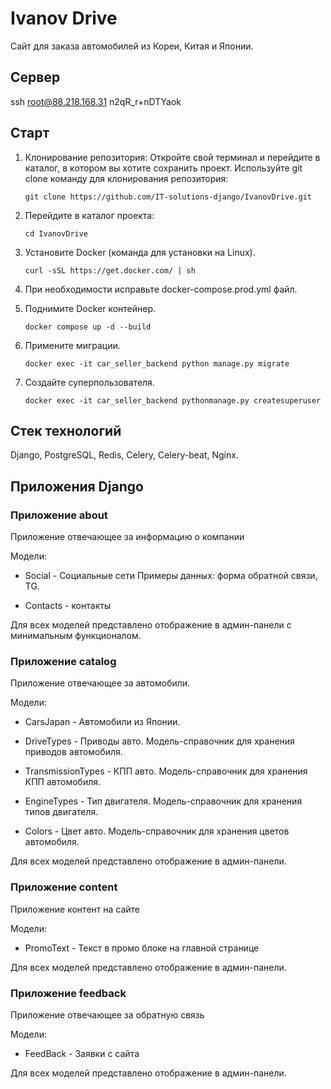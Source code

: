 # Ivanov Drive

Сайт для заказа автомобилей из Кореи, Китая и Японии.


## Сервер 

ssh root@88.218.168.31
n2qR_r+nDTYaok

## Старт

1. Клонирование репозитория: Откройте свой терминал и перейдите в каталог, в котором вы хотите сохранить проект. Используйте git clone команду для клонирования репозитория:

    ```git clone https://github.com/IT-solutions-django/IvanovDrive.git```

2. Перейдите в каталог проекта:

    ```cd IvanovDrive```

3. Установите Docker (команда для установки на Linux).

    ```curl -sSL https://get.docker.com/ | sh```

4. При необходимости исправьте docker-compose.prod.yml файл.

5. Поднимите Docker контейнер.

    ```docker compose up -d --build```

6. Примените миграции.

    ```docker exec -it car_seller_backend python manage.py migrate```

7. Создайте суперпользователя.
    
    ```docker exec -it car_seller_backend pythonmanage.py createsuperuser```


## Стек технологий 

Django, PostgreSQL, Redis, Celery, Celery-beat, Nginx.


## Приложения Django

### Приложение about

Приложение отвечающее за информацию  о компании

Модели:
- Social - Социальные сети 
Примеры данных: форма обратной связи, TG.

- Contacts - контакты

Для всех моделей представлено отображение в админ-панели с минимальным функционалом.

### Приложение catalog

Приложение отвечающее за автомобили.

Модели:
- CarsJapan - Автомобили из Японии.

- DriveTypes - Приводы авто. Модель-справочник для хранения приводов автомобиля.

- TransmissionTypes - КПП авто. Модель-справочник для хранения КПП автомобиля.

- EngineTypes - Тип двигателя. Модель-справочник для хранения типов двигателя.

- Colors - Цвет авто. Модель-справочник для хранения цветов автомобиля.

Для всех моделей представлено отображение в админ-панели.


### Приложение content

Приложение контент на сайте

Модели:
- PromoText - Текст в промо блоке на главной странице

Для всех моделей представлено отображение в админ-панели.


### Приложение feedback
Приложение отвечающее за обратную связь

Модели:

- FeedBack - Заявки с сайта

Для всех моделей представлено отображение в админ-панели.
